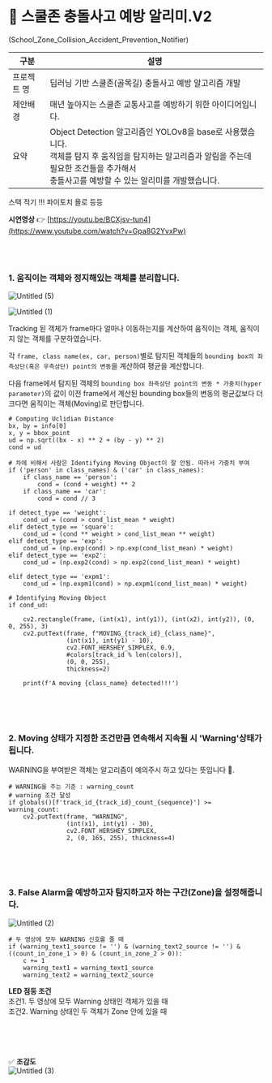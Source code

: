 # 🚸 스쿨존 충돌사고 예방 알리미.V2  
(School_Zone_Collision_Accident_Prevention_Notifier)
      
|구분|설명|
|------|---|
|프로젝트 명|딥러닝 기반 스쿨존(골목길) 충돌사고 예방 알고리즘 개발|
|제안배경|매년 높아지는 스쿨존 교통사고를 예방하기 위한 아이디어입니다.|
|요약|Object Detection 알고리즘인 YOLOv8을 base로 사용했습니다.<br>객체를 탐지 후 움직임을 탐지하는 알고리즘과 알림을 주는데 필요한 조건들을 추가해서<br>충돌사고를 예방할 수 있는 알리미를 개발했습니다.|

스택 적기 !!! 파이토치 욜로 등등

**시연영상**  👉 [https://youtu.be/BCXjsv-tun4](https://www.youtube.com/watch?v=Gpa8G2YvxPw)

<br/>
<br/>

### **1. 움직이는 객체와 정지해있는 객체를 분리합니다.**   
![Untitled (5)](https://github.com/CodeofO/School_Zone_V2/assets/99871109/0df7cbbc-93f6-49c8-b985-b6ee9df98304)

![Untitled (1)](https://github.com/CodeofO/School_Zone_V2/assets/99871109/9e615866-8aa4-4eb1-8ea4-5eba94f2e533)


Tracking 된 객체가 frame마다 얼마나 이동하는지를 계산하여 움직이는 객체, 움직이지 않는 객체를 구분하였습니다. 

각 `frame, class name(ex, car, person)`별로 탐지된 객체들의 `bounding box의 좌측상단(혹은 우측상단) point의 변동`을 계산하여 평균을 계산합니다. 

다음 frame에서 탐지된 객체의 `bounding box 좌측상단 point의 변동 * 가중치(hyper parameter)`의 값이 이전 frame에서 계산된 bounding box들의 변동의 평균값보다 더 크다면 움직이는 객체(Moving)로 판단합니다. 


    # Computing Uclidian Distance
    bx, by = info[0]
    x, y = bbox_point
    ud = np.sqrt((bx - x) ** 2 + (by - y) ** 2)
    cond = ud
    
    # 차에 비해서 사람은 Identifying Moving Object이 잘 안됨. 따라서 가중치 부여
    if ('person' in class_names) & ('car' in class_names):
        if class_name == 'person':
            cond = (cond + weight) ** 2
        if class_name == 'car':
            cond = cond // 3

    if detect_type == 'weight':
        cond_ud = (cond > cond_list_mean * weight)
    elif detect_type == 'square':
        cond_ud = (cond ** weight > cond_list_mean ** weight)
    elif detect_type == 'exp':
        cond_ud = (np.exp(cond) > np.exp(cond_list_mean) * weight)
    elif detect_type == 'exp2':
        cond_ud = (np.exp2(cond) > np.exp2(cond_list_mean) * weight) 
        
    elif detect_type == 'expm1':
        cond_ud = (np.expm1(cond) > np.expm1(cond_list_mean) * weight)
    
    # Identifying Moving Object
    if cond_ud: 

        cv2.rectangle(frame, (int(x1), int(y1)), (int(x2), int(y2)), (0, 0, 255), 3)
        cv2.putText(frame, f"MOVING_{track_id}_{class_name}",                                         
                    (int(x1), int(y1) - 10), 
                    cv2.FONT_HERSHEY_SIMPLEX, 0.9, 
                    #colors[track_id % len(colors)], 
                    (0, 0, 255), 
                    thickness=2)
        
        print(f'A moving {class_name} detected!!!')

<br/>
<br/>
<br/>

### **2. Moving 상태가 지정한 조건만큼 연속해서 지속될 시 'Warning'상태가 됩니다.**

WARNING을 부여받은 객체는 알고리즘이 예의주시 하고 있다는 뜻입니다 👀. 




    # WARNING을 주는 기준 : warning_count
    # warning 조건 달성
    if globals()[f'track_id_{track_id}_count_{sequence}'] >= warning_count:
        cv2.putText(frame, "WARNING", 
                    (int(x1), int(y1) - 30), 
                    cv2.FONT_HERSHEY_SIMPLEX, 
                    2, (0, 165, 255), thickness=4)

<br/>
<br/>
<br/>

### **3. False Alarm을 예방하고자 탐지하고자 하는 구간(Zone)을 설정해줍니다.**  
![Untitled (2)](https://github.com/CodeofO/School_Zone_V2/assets/99871109/651c1497-3600-4b23-be57-0f7cf16aaacc)

    
    # 두 영상에 모두 WARNING 신호를 줄 때
    if (warning_text1_source != '') & (warning_text2_source != '') & ((count_in_zone_1 > 0) & (count_in_zone_2 > 0)): 
        c += 1
        warning_text1 = warning_text1_source
        warning_text2 = warning_text2_source

**LED 점등 조건**  
조건1. 두 영상에 모두 Warning 상태인 객체가 있을 때    
조건2. Warning 상태인 두 객체가 Zone 안에 있을 때    
  
<br/>
<br/>
<br/>
        
✅ **조감도**  
![Untitled (3)](https://github.com/CodeofO/School_Zone_V2/assets/99871109/9daf9e2e-5b3c-4c7f-80f2-bd6c24fcc708)

  
